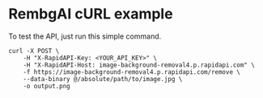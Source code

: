 # RembgAI cURL example
To test the API, just run this simple command.
```
curl -X POST \
    -H "X-RapidAPI-Key: <YOUR_API_KEY>" \
    -H "X-RapidAPI-Host: image-background-removal4.p.rapidapi.com" \
    -f https://image-background-removal4.p.rapidapi.com/remove \
    --data-binary @/absolute/path/to/image.jpg \
    -o output.png
```